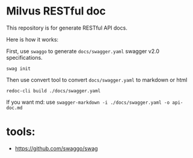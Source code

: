 # Milvus RESTful doc

This repository is for generate RESTful API docs.

Here is how it works:

First, use `swaggo` to generate `docs/swagger.yaml` swagger v2.0 specifications.

```
swag init
```

Then use convert tool to convert `docs/swagger.yaml` to markdown or html

```
redoc-cli build ./docs/swagger.yaml
```

If you want md: use
`swagger-markdown -i ./docs/swagger.yaml -o api-doc.md`

# tools:
- https://github.com/swaggo/swag